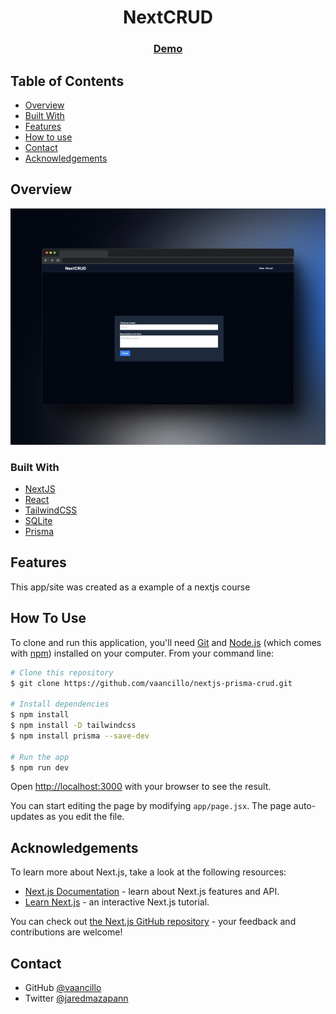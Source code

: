 <!-- Please update value in the {}  -->

<h1 align="center">NextCRUD</h1>

<div align="center">
  <h3>
    <a href="https://nextjs-prisma-crud-ewxun8nyb-vaancillo.vercel.app">
      Demo
    </a>
  </h3>
</div>

<!-- TABLE OF CONTENTS -->

## Table of Contents

- [Overview](#overview)
- [Built With](#built-with)
- [Features](#features)
- [How to use](#how-to-use)
- [Contact](#contact)
- [Acknowledgements](#acknowledgements)

<!-- OVERVIEW -->

## Overview

![Alt text](177shots_so.png)


### Built With

<!-- This section should list any major frameworks that you built your project using. Here are a few examples.-->

- [NextJS](https://nextjs.org)
- [React](https://reactjs.org/)
- [TailwindCSS](https://tailwindcss.com)
- [SQLite](https://www.sqlite.org/index.html)
- [Prisma](https://www.prisma.io)

## Features

<!-- List the features of your application or follow the template. Don't share the figma file here :) -->

This app/site was created as a example of a nextjs course

## How To Use

<!-- Example: -->

To clone and run this application, you'll need [Git](https://git-scm.com) and [Node.js](https://nodejs.org/en/download/) (which comes with [npm](http://npmjs.com)) installed on your computer. From your command line:

```bash
# Clone this repository
$ git clone https://github.com/vaancillo/nextjs-prisma-crud.git

# Install dependencies
$ npm install
$ npm install -D tailwindcss
$ npm install prisma --save-dev

# Run the app
$ npm run dev
```
Open [http://localhost:3000](http://localhost:3000) with your browser to see the result.

You can start editing the page by modifying `app/page.jsx`. The page auto-updates as you edit the file.

## Acknowledgements

<!-- This section should list any articles or add-ons/plugins that helps you to complete the project. This is optional but it will help you in the future. For example: -->

To learn more about Next.js, take a look at the following resources:

- [Next.js Documentation](https://nextjs.org/docs) - learn about Next.js features and API.
- [Learn Next.js](https://nextjs.org/learn) - an interactive Next.js tutorial.

You can check out [the Next.js GitHub repository](https://github.com/vercel/next.js/) - your feedback and contributions are welcome!

## Contact

- GitHub [@vaancillo](https://github.com/vaancillo)
- Twitter [@jaredmazapann](https://twitter.com/jaredmazapann)